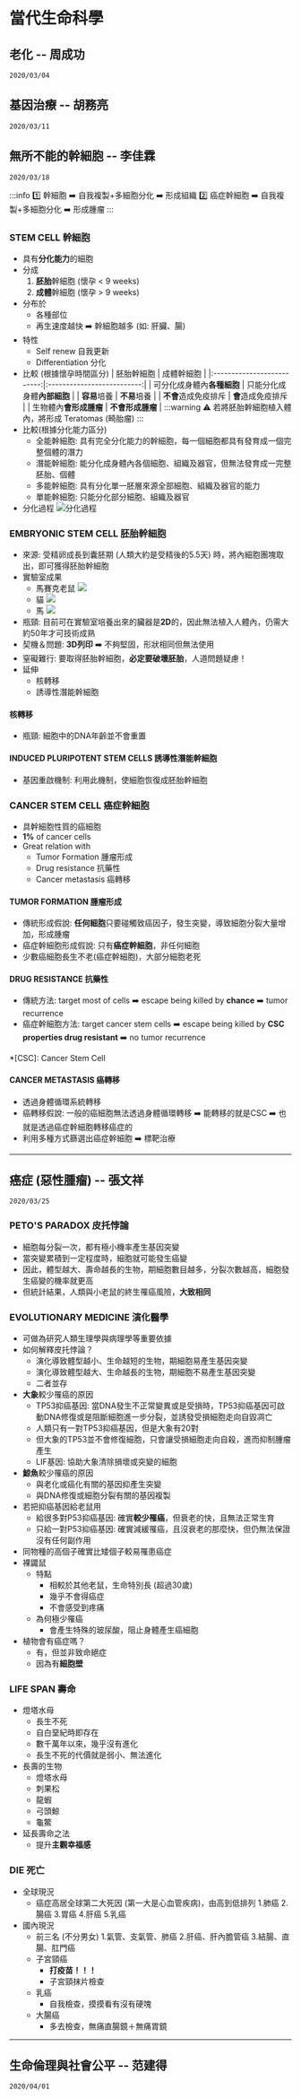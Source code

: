 # 當代生命科學

## 老化 -- 周成功
`2020/03/04`

## 基因治療 -- 胡務亮
`2020/03/11`

## 無所不能的幹細胞 -- 李佳霖
`2020/03/18`

:::info
:one: 幹細胞 :arrow_right: 自我複製+多細胞分化 :arrow_right: 形成組織
:two: 癌症幹細胞 :arrow_right: 自我複製+多細胞分化 :arrow_right: 形成腫瘤
:::

### STEM CELL 幹細胞

- 具有**分化能力**的細胞
- 分成
    1. **胚胎**幹細胞 (懷孕 < 9 weeks)
    2. **成體**幹細胞 (懷孕 > 9 weeks)
- 分布於
    - 各種部位
    - 再生速度越快 :arrow_right: 幹細胞越多 (如: 肝臟、腸)
- 特性
    - Self renew 自我更新
    - Differentiation 分化
- 比較 (根據懷孕時間區分)
    | 胚胎幹細胞 | 成體幹細胞 |
    |:--------------------------:|:--------------------------:|
    | 可分化成身體內**各種細胞** | 只能分化成身體**內部細胞** |
    | **容易**培養 | **不易**培養 |
    | **不會**造成免疫排斥 | **會**造成免疫排斥 |
    | 生物體內**會形成腫瘤** | **不會形成腫瘤** |
    :::warning
    :warning: 若將胚胎幹細胞植入體內，將形成 Teratomas (畸胎瘤)
    :::
- 比較(根據分化能力區分)
    - 全能幹細胞: 具有完全分化能力的幹細胞，每一個細胞都具有發育成一個完整個體的潛力
    - 潛能幹細胞: 能分化成身體內各個細胞、組織及器官，但無法發育成一完整胚胎、個體
    - 多能幹細胞: 具有分化單一胚層來源全部細胞、組織及器官的能力
    - 單能幹細胞: 只能分化部分細胞、組織及器官
- 分化過程
![](https://i.imgur.com/qjeUxV3.jpg "分化過程")


### EMBRYONIC STEM CELL 胚胎幹細胞

- 來源: 受精卵成長到囊胚期 (人類大約是受精後的5.5天) 時，將內細胞團塊取出，即可獲得胚胎幹細胞
- 實驗室成果
    - 馬賽克老鼠
    ![](https://i.imgur.com/U9jJhrr.jpg)
    - 貓
    ![](https://i.imgur.com/w4lrL6s.png)
    - 馬
    ![](https://i.imgur.com/otQutW9.jpg)
- 瓶頸: 目前可在實驗室培養出來的臟器是**2D**的，因此無法植入人體內，仍需大約50年才可技術成熟
- 契機＆問題: **3D列印** :arrow_right: 不夠堅固，形狀相同但無法使用
- 窒礙難行: 要取得胚胎幹細胞，**必定要破壞胚胎**，人道問題疑慮！
- 延伸
    - 核轉移
    - 誘導性潛能幹細胞

#### 核轉移

- 瓶頸: 細胞中的DNA年齡並不會重置

#### INDUCED PLURIPOTENT STEM CELLS 誘導性潛能幹細胞

- 基因重啟機制: 利用此機制，使細胞恢復成胚胎幹細胞

### CANCER STEM CELL 癌症幹細胞

- 具幹細胞性質的癌細胞
- **1%** of cancer cells
- Great relation with
    - Tumor Formation 腫瘤形成
    - Drug resistance 抗藥性
    - Cancer metastasis 癌轉移

#### TUMOR FORMATION 腫瘤形成

- 傳統形成假說: **任何細胞**只要碰觸致癌因子，發生突變，導致細胞分裂大量增加，形成腫瘤
- 癌症幹細胞形成假說: 只有**癌症幹細胞**，非任何細胞
- 少數癌細胞長生不老(癌症幹細胞)，大部分細胞老死

#### DRUG RESISTANCE 抗藥性

- 傳統方法: target most of cells :arrow_right: escape being killed by **chance** :arrow_right: tumor recurrence
- 癌症幹細胞方法: target cancer stem cells :arrow_right: escape being killed by **CSC properties drug resistant** :arrow_right: no tumor recurrence

*[CSC]: Cancer Stem Cell

#### CANCER METASTASIS 癌轉移

- 透過身體循環系統轉移
- 癌轉移假說: 一般的癌細胞無法透過身體循環轉移 :arrow_right: 能轉移的就是CSC :arrow_right: 也就是透過癌症幹細胞轉移癌症的
- 利用多種方式篩選出癌症幹細胞 :arrow_right: 標靶治療

---

## 癌症 (惡性腫瘤) -- 張文祥
`2020/03/25`

### PETO'S PARADOX 皮托悖論

- 細胞每分裂一次，都有極小機率產生基因突變
- 當突變累積到一定程度時，細胞就可能發生癌變
- 因此，體型越大、壽命越長的生物，期細胞數目越多，分裂次數越高，細胞發生癌變的機率就更高
- 但統計結果，人類與小老鼠的終生罹癌風險，**大致相同**

### EVOLUTIONARY MEDICINE 演化醫學

- 可做為研究人類生理學與病理學等重要依據
- 如何解釋皮托悖論？
    - 演化導致體型越小、生命越短的生物，期細胞易產生基因突變
    - 演化導致體型越大、生命越長的生物，期細胞不易產生基因突變
    - 二者並存
- **大象**較少罹癌的原因
    - TP53抑癌基因: 當DNA發生不正常變異或是受損時，TP53抑癌基因可啟動DNA修復或是阻斷細胞進一步分裂，並誘發受損細胞走向自毀凋亡
    - 人類只有一對TP53抑癌基因，但是大象有20對
    - 但大象的TP53並不會修復細胞，只會讓受損細胞走向自殺，進而抑制腫瘤產生
    - LIF基因: 協助大象清除損壞或突變的細胞
- **鯨魚**較少罹癌的原因
    - 與老化或癌化有關的基因抑產生突變
    - 與DNA修復或細胞分裂有關的基因複製
- 若把抑癌基因給老鼠用
    - 給很多對P53抑癌基因: 確實**較少罹癌**，但衰老的快，且無法正常生育
    - 只給一對P53抑癌基因: 確實減緩罹癌，且沒衰老的那麼快，但仍無法保證沒有任何副作用
- 同物種的高個子確實比矮個子較易罹患癌症
- 裸鼹鼠
    - 特點
        - 相較於其他老鼠，生命特別長 (超過30歲)
        - 幾乎不會得癌症
        - 不會感受到疼痛
    - 為何極少罹癌
        - 會產生特殊的玻尿酸，阻止身體產生癌細胞
- 植物會有癌症嗎？
    - 有，但並非致命絕症
    - 因為有**細胞壁**

### LIFE SPAN 壽命

- 燈塔水母
    - 長生不死
    - 自白堊紀時即存在
    - 數千萬年以來，幾乎沒有進化
    - 長生不死的代價就是弱小、無法進化
- 長壽的生物
    - 燈塔水母
    - 刺果松
    - 龍蝦
    - 弓頭鯨
    - 龜鱉
- 延長壽命之法
    - 提升**主觀幸福感**

### DIE 死亡

- 全球現況
    - 癌症高居全球第二大死因 (第一大是心血管疾病)，由高到低排列
        1.肺癌
        2.腸癌
        3.胃癌
        4.肝癌
        5.乳癌
- 國內現況
    - 前三名 (不分男女)
        1.氣管、支氣管、肺癌
        2.肝癌、肝內膽管癌
        3.結腸、直腸、肛門癌
    - 子宮頸癌
        - **打疫苗！！！**
        - 子宮頸抹片檢查
    - 乳癌
        - 自我檢查，摸摸看有沒有硬塊
    - 大腸癌
        - 多去檢查，無痛直腸鏡＋無痛胃鏡

---

## 生命倫理與社會公平 -- 范建得
`2020/04/01`
